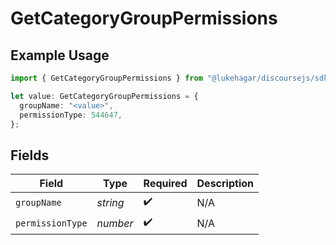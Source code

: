 # GetCategoryGroupPermissions

## Example Usage

```typescript
import { GetCategoryGroupPermissions } from "@lukehagar/discoursejs/sdk/models/operations";

let value: GetCategoryGroupPermissions = {
  groupName: "<value>",
  permissionType: 544647,
};
```

## Fields

| Field              | Type               | Required           | Description        |
| ------------------ | ------------------ | ------------------ | ------------------ |
| `groupName`        | *string*           | :heavy_check_mark: | N/A                |
| `permissionType`   | *number*           | :heavy_check_mark: | N/A                |